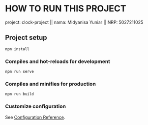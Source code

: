# HOW TO RUN THIS PROJECT
project: clock-project ||
nama: Midyanisa Yuniar ||
NRP: 5027211025

## Project setup
```
npm install
```

### Compiles and hot-reloads for development
```
npm run serve
```

### Compiles and minifies for production
```
npm run build
```

### Customize configuration
See [Configuration Reference](https://cli.vuejs.org/config/).
